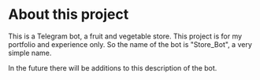 # About this project
This is a Telegram bot, a fruit and vegetable store.
This project is for my portfolio and experience only.
So the name of the bot is "Store_Bot", a very simple name.

In the future there will be additions to this description of the bot.
